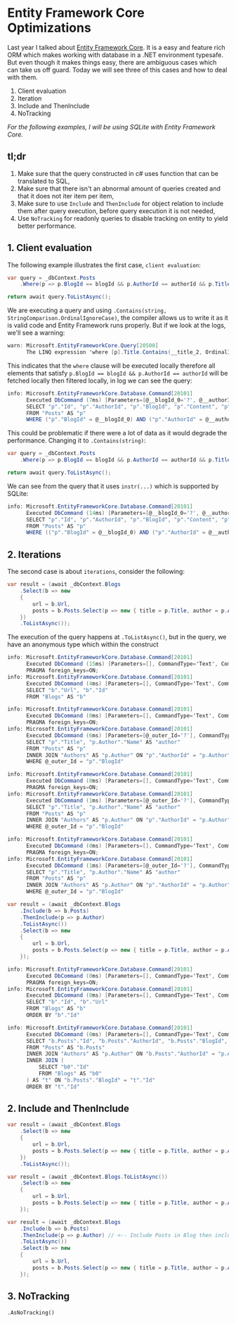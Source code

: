 # Entity Framework Core Optimizations

Last year I talked about [Entity Framework Core](https://kimsereyblog.blogspot.com/2017/05/saving-data-with-entity-framework-core.html). It is a easy and feature rich ORM which makes working with database in a .NET environment typesafe. But even though it makes things easy, there are ambiguous cases which can take us off guard. Today we will see three of this cases and how to deal with them.  

1. Client evaluation
2. Iteration
2. Include and ThenInclude
3. NoTracking

_For the following examples, I will be using SQLite with Entity Framework Core._

## tl;dr

1. Make sure that the query constructed in c# uses function that can be translated to SQL,
2. Make sure that there isn't an abnormal amount of queries created and that it does not iter item per item,
3. Make sure to use `Include` and `ThenInclude` for object relation to include them after query execution, before query execution it is not needed,
4. Use `NoTracking` for readonly queries to disable tracking on entity to yield better performance.

## 1. Client evaluation

The following example illustrates the first case, `client evaluation`:

```c#
var query = _dbContext.Posts
    .Where(p => p.BlogId == blogId && p.AuthorId == authorId && p.Title.Contains(title, StringComparison.OrdinalIgnoreCase));

return await query.ToListAsync();
```

We are executing a query and using `.Contains(string, StringComparison.OrdinalIgnoreCase)`, the compiler allows us to write it as it is valid code and Entity Framework runs properly. But if we look at the logs, we'll see a warning:

```c#
warn: Microsoft.EntityFrameworkCore.Query[20500]
      The LINQ expression 'where [p].Title.Contains(__title_2, OrdinalIgnoreCase)' could not be translated and will be evaluated locally.
```

This indicates that the `where` clause will be executed locally therefore all elements that satisfy `p.BlogId == blogId && p.AuthorId == authorId` will be fetched locally then filtered locally, in log we can see the query:

```c#
info: Microsoft.EntityFrameworkCore.Database.Command[20101]
      Executed DbCommand (7ms) [Parameters=[@__blogId_0='?', @__authorId_1='?'], CommandType='Text', CommandTimeout='30']
      SELECT "p"."Id", "p"."AuthorId", "p"."BlogId", "p"."Content", "p"."Title"
      FROM "Posts" AS "p"
      WHERE ("p"."BlogId" = @__blogId_0) AND ("p"."AuthorId" = @__authorId_1)
```

This could be problematic if there were a lot of data as it would degrade the performance. Changing it to `.Contains(string)`:

```c#
var query = _dbContext.Posts
    .Where(p => p.BlogId == blogId && p.AuthorId == authorId && p.Title.Contains(title));

return await query.ToListAsync();
```

We can see from the query that it uses `instr(...)` which is supported by SQLite:

```c#
info: Microsoft.EntityFrameworkCore.Database.Command[20101]
      Executed DbCommand (14ms) [Parameters=[@__blogId_0='?', @__authorId_1='?', @__title_2='?' (Size = 9)], CommandType='Text', CommandTimeout='30']
      SELECT "p"."Id", "p"."AuthorId", "p"."BlogId", "p"."Content", "p"."Title"
      FROM "Posts" AS "p"
      WHERE (("p"."BlogId" = @__blogId_0) AND ("p"."AuthorId" = @__authorId_1)) AND ((instr("p"."Title", @__title_2) > 0) OR (@__title_2 = ''))
```

## 2. Iterations

The second case is about `iterations`, consider the following:

```c#
var result = (await _dbContext.Blogs
    .Select(b => new
    {
        url = b.Url,
        posts = b.Posts.Select(p => new { title = p.Title, author = p.Author.Name })
    })
    .ToListAsync());
```

The execution of the query happens at `.ToListAsync()`, but in the query, we have an anonymous type which within the construct 

```c#
info: Microsoft.EntityFrameworkCore.Database.Command[20101]
      Executed DbCommand (15ms) [Parameters=[], CommandType='Text', CommandTimeout='30']
      PRAGMA foreign_keys=ON;
info: Microsoft.EntityFrameworkCore.Database.Command[20101]
      Executed DbCommand (4ms) [Parameters=[], CommandType='Text', CommandTimeout='30']
      SELECT "b"."Url", "b"."Id"
      FROM "Blogs" AS "b"

info: Microsoft.EntityFrameworkCore.Database.Command[20101]
      Executed DbCommand (0ms) [Parameters=[], CommandType='Text', CommandTimeout='30']
      PRAGMA foreign_keys=ON;
info: Microsoft.EntityFrameworkCore.Database.Command[20101]
      Executed DbCommand (6ms) [Parameters=[@_outer_Id='?'], CommandType='Text', CommandTimeout='30']
      SELECT "p"."Title", "p.Author"."Name" AS "author"
      FROM "Posts" AS "p"
      INNER JOIN "Authors" AS "p.Author" ON "p"."AuthorId" = "p.Author"."Id"
      WHERE @_outer_Id = "p"."BlogId"

info: Microsoft.EntityFrameworkCore.Database.Command[20101]
      Executed DbCommand (0ms) [Parameters=[], CommandType='Text', CommandTimeout='30']
      PRAGMA foreign_keys=ON;
info: Microsoft.EntityFrameworkCore.Database.Command[20101]
      Executed DbCommand (1ms) [Parameters=[@_outer_Id='?'], CommandType='Text', CommandTimeout='30']
      SELECT "p"."Title", "p.Author"."Name" AS "author"
      FROM "Posts" AS "p"
      INNER JOIN "Authors" AS "p.Author" ON "p"."AuthorId" = "p.Author"."Id"
      WHERE @_outer_Id = "p"."BlogId"

info: Microsoft.EntityFrameworkCore.Database.Command[20101]
      Executed DbCommand (0ms) [Parameters=[], CommandType='Text', CommandTimeout='30']
      PRAGMA foreign_keys=ON;
info: Microsoft.EntityFrameworkCore.Database.Command[20101]
      Executed DbCommand (1ms) [Parameters=[@_outer_Id='?'], CommandType='Text', CommandTimeout='30']
      SELECT "p"."Title", "p.Author"."Name" AS "author"
      FROM "Posts" AS "p"
      INNER JOIN "Authors" AS "p.Author" ON "p"."AuthorId" = "p.Author"."Id"
      WHERE @_outer_Id = "p"."BlogId"
```

```c#
var result = (await _dbContext.Blogs
    .Include(b => b.Posts)
    .ThenInclude(p => p.Author)
    .ToListAsync())
    .Select(b => new
    {
        url = b.Url,
        posts = b.Posts.Select(p => new { title = p.Title, author = p.Author.Name })
    });
```

```c#
info: Microsoft.EntityFrameworkCore.Database.Command[20101]
      Executed DbCommand (0ms) [Parameters=[], CommandType='Text', CommandTimeout='30']
      PRAGMA foreign_keys=ON;
info: Microsoft.EntityFrameworkCore.Database.Command[20101]
      Executed DbCommand (0ms) [Parameters=[], CommandType='Text', CommandTimeout='30']
      SELECT "b"."Id", "b"."Url"
      FROM "Blogs" AS "b"
      ORDER BY "b"."Id"

info: Microsoft.EntityFrameworkCore.Database.Command[20101]
      Executed DbCommand (0ms) [Parameters=[], CommandType='Text', CommandTimeout='30']
      SELECT "b.Posts"."Id", "b.Posts"."AuthorId", "b.Posts"."BlogId", "b.Posts"."Content", "b.Posts"."Title", "p.Author"."Id", "p.Author"."Name"
      FROM "Posts" AS "b.Posts"
      INNER JOIN "Authors" AS "p.Author" ON "b.Posts"."AuthorId" = "p.Author"."Id"
      INNER JOIN (
          SELECT "b0"."Id"
          FROM "Blogs" AS "b0"
      ) AS "t" ON "b.Posts"."BlogId" = "t"."Id"
      ORDER BY "t"."Id"
```

## 2. Include and ThenInclude

```c#
var result = (await _dbContext.Blogs
    .Select(b => new
    {
        url = b.Url,
        posts = b.Posts.Select(p => new { title = p.Title, author = p.Author.Name }) // <-- Author is accessible
    })
    .ToListAsync());
```

```c#
var result = (await _dbContext.Blogs.ToListAsync())
    .Select(b => new
    {
        url = b.Url,
        posts = b.Posts.Select(p => new { title = p.Title, author = p.Author.Name }) // <-- System.ArgumentNullException: 'Value cannot be null.' -- 'Posts' is null.
    });
```

```c#
var result = (await _dbContext.Blogs
    .Include(b => b.Posts)    
    .ThenInclude(p => p.Author) // <-- Include Posts in Blog then include Author in Post in the query
    .ToListAsync())
    .Select(b => new
    {
        url = b.Url,
        posts = b.Posts.Select(p => new { title = p.Title, author = p.Author.Name }) // <-- Posts and Author are included in the query
    });
```

## 3. NoTracking

```
.AsNoTracking()
```